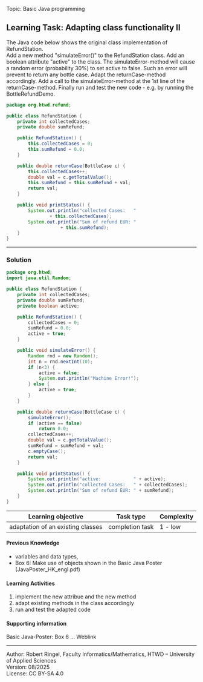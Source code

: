 Topic: Basic Java programming

## Learning Task: Adapting class functionality II

The Java code below shows the original class implementation of RefundStation.  
Add a new method "simulateError()" to the RefundStation class. Add an boolean attribute "active" to the class. The simulateError-method will cause a random error (probability 30%) to set active to false. Such an error will prevent to return any bottle case. Adapt the returnCase-method accordingly. Add a call to the simulateError-method at the 1st line of the returnCase-method. Finally run and test the new code - e.g. by running the BottleRefundDemo.

``` java
package org.htwd.refund;

public class RefundStation {
    private int collectedCases;
    private double sumRefund;

    public RefundStation() {
        this.collectedCases = 0;
        this.sumRefund = 0.0;
    }

    public double returnCase(BottleCase c) {
        this.collectedCases++;
        double val = c.getTotalValue();
        this.sumRefund = this.sumRefund + val;
        return val;
    }

    public void printStatus() {
        System.out.println("collected Cases:   " 
				+ this.collectedCases);
        System.out.println("Sum of refund EUR: " 
					+ this.sumRefund);
    }
}
```
---------------------------------------

### Solution

``` java
package org.htwd;
import java.util.Random;

public class RefundStation {
    private int collectedCases;
    private double sumRefund;
    private boolean active;

    public RefundStation() {
        collectedCases = 0;
        sumRefund = 0.0;
        active = true;
    }

    public void simulateError() {
        Random rnd = new Random();
        int n = rnd.nextInt(10);
        if (n<3) {
            active = false;
            System.out.println("Machine Error!");
        } else {
            active = true;
        }
    }

    public double returnCase(BottleCase c) {
        simulateError();
        if (active == false)
            return 0.0;
        collectedCases++;
        double val = c.getTotalValue();
        sumRefund = sumRefund + val;
        c.emptyCase();
        return val;
    }

    public void printStatus() {
        System.out.println("active:            " + active);
        System.out.println("collected Cases:   " + collectedCases);
        System.out.println("Sum of refund EUR: " + sumRefund);
    }
}
```

| **Learning objective**                           | **Task type**   | **Complexity** |
| ------------------------------------------------ | --------------- | -------------- |
| adaptation of an existing classes                | completion task | 1 - low        |  

#### Previous Knowledge

- variables and data types,  
- Box 6: Make use of objects shown in the Basic Java Poster (JavaPoster_HK_engl.pdf)  

#### Learning Activities

1) implement the new attribue and the new method
2) adapt existing methods in the class accordingly
3) run and test the adapted code

#### Supporting information

Basic Java-Poster: Box 6 ... Weblink

---------------------------------------
Author: Robert Ringel, Faculty Informatics/Mathematics, HTWD – University of Applied Sciences  
Version: 08/2025            
License: CC BY-SA 4.0
